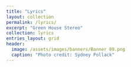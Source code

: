 ```yaml
---
title: "Lyrics"
layout: collection
permalink: /lyrics/
excerpt: "Green House Stereo"
collection: lyrics
entries_layout: grid
header:
  image: /assets/images/banners/Banner 09.png
  caption: "Photo credit: Sydney Pollack"
---
```


